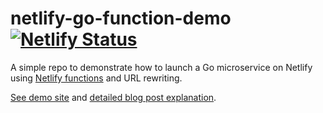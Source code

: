 # netlify-go-function-demo [![Netlify Status](https://api.netlify.com/api/v1/badges/a7cd6625-f2c7-4701-b249-c70743234a32/deploy-status)](https://app.netlify.com/sites/go-function-demo/deploys)

A simple repo to demonstrate how to launch a Go microservice on Netlify using [Netlify functions](https://functions.netlify.com) and URL rewriting.

[See demo site](https://go-function-demo.netlify.com) and [detailed blog post explanation](https://blog.carlmjohnson.net/post/2020/2020-03-01-how-to-host-golang-on-netlify-for-free/).
